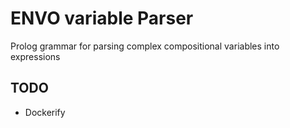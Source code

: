 # ENVO variable Parser

Prolog grammar for parsing complex compositional variables into expressions



## TODO

 - Dockerify

